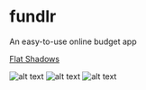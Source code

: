 fundlr
========
An easy-to-use online budget app

[Flat Shadows](http://flattyshadow.com)

![alt text](http://designmodo.com/wp-content/themes/designmodov2.1/square-ui/images/big_previews/components_1.jpg)
![alt text](http://designmodo.com/wp-content/themes/designmodov2.1/square-ui/images/big_previews/components_2.jpg)
![alt text](http://designmodo.com/wp-content/themes/designmodov2.1/square-ui/images/big_previews/components_3.jpg)